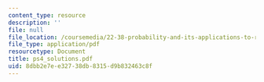 ```yaml
---
content_type: resource
description: ''
file: null
file_location: /coursemedia/22-38-probability-and-its-applications-to-reliability-quality-control-and-risk-assessment-fall-2005/8dbb2e7ee32738db8315d9b832463c8f_ps4_solutions.pdf
file_type: application/pdf
resourcetype: Document
title: ps4_solutions.pdf
uid: 8dbb2e7e-e327-38db-8315-d9b832463c8f
---
```


